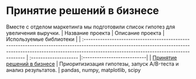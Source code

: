 # Принятие решений в бизнесе
Вместе с отделом маркетинга мы подготовили список гипотез для увеличения выручки.
| Название проекта                                                                                | Описание проекта           | Используемые библиотеки                     |
| :----------------------------------------------------------------------------------------------------------------------------------------------------------------------------------------------------------------- |  :-------------------- |:---------------------------|
| [Принятие решений в бизнесе](https://github.com/antonovpage/AB_test/blob/main/AB_test.ipynb "[Принятие решений в бизнесе") | Приоритизизация гипотезы, запуск A/B-теста и анализ результатов. | pandas, numpy, matplotlib, scipy
